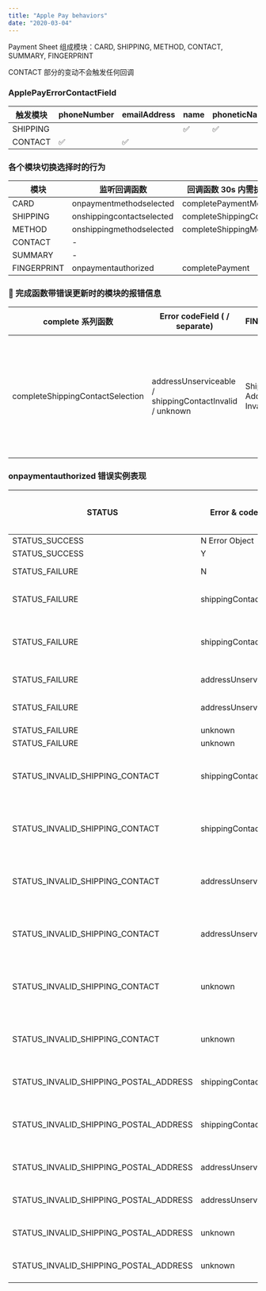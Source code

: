 ```yaml
---
title: "Apple Pay behaviors"
date: "2020-03-04"
---
```


Payment Sheet 组成模块：CARD, SHIPPING, METHOD, CONTACT, SUMMARY, FINGERPRINT

CONTACT 部分的变动不会触发任何回调

### ApplePayErrorContactField

| 触发模块 | phoneNumber | emailAddress | name | phoneticName | postalAddress | addressLines(stree) | locality | subLocality | postalCode | administrativeArea | subAdministrativeArea | country | countryCode |
| -------- | ----------- | ------------ | ---- | ------------ | ------------- | ------------------- | -------- | ----------- | ---------- | ------------------ | --------------------- | ------- | ----------- |
| SHIPPING |             |              | ✅   | ✅           |               | ✅                  | ✅       | ✅          | ✅         | ✅                 | ✅                    | ✅      | ✅          |
| CONTACT  | ✅          | ✅           |      |              | ✅            |                     |          |             |            |                    |                       |         |             |

### 各个模块切换选择时的行为

| 模块        | 监听回调函数              | 回调函数 30s 内需执行的完成函数  |
| ----------- | ------------------------- | -------------------------------- |
| CARD        | onpaymentmethodselected   | completePaymentMethodSelection   |
| SHIPPING    | onshippingcontactselected | completeShippingContactSelection |
| METHOD      | onshippingmethodselected  | completeShippingMethodSelection  |
| CONTACT     | -                         |                                  |
| SUMMARY     | -                         |                                  |
| FINGERPRINT | onpaymentauthorized       | completePayment                  |

###  完成函数带错误更新时的模块的报错信息

| complete 系列函数                | Error codeField ( / separate)                           | FINGERPRINT              | PAYMENT | METHOD | CONTACT | SHIPPING                                                                                                              | 错误小弹窗及内容                                                    |
| -------------------------------- | ------------------------------------------------------- | ------------------------ | ------- | ------ | ------- | --------------------------------------------------------------------------------------------------------------------- | ------------------------------------------------------------------- |
| completeShippingContactSelection | addressUnserviceable / shippingContactInvalid / unknown | Shipping Address Invalid | -       | -      | -       | SHIPPING UNAVAILABLE, address unserviceable / SHIPPING ADDRESS INVALID, {message} / {selected whole shipping address} | Y, {label} does not allow delivery to your shipping address / N / N |

### onpaymentauthorized 错误实例表现

| STATUS                                 | Error & codeField      | contactField | FINGERPRINT                | PAYMENT | METHOD | CONTACT                                                 | SHINPPING(postalAddress exists)                | Cancel transaction directly | Small Popup & Content | Payment Done |
| -------------------------------------- | ---------------------- | ------------ | -------------------------- | ------- | ------ | ------------------------------------------------------- | ---------------------------------------------- | --------------------------- | --------------------- | ------------ |
| STATUS_SUCCESS                         | N Error Object         | N            | -                          | -       | -      | -                                                       | -                                              | N                           | N                     | Y            |
| STATUS_SUCCESS                         | Y                      | Y            | Try Again                  | -       | -      | -                                                       | -                                              | N                           | N                     | N            |
| STATUS_FAILURE                         | N                      | N            | Payment Not Completed      | -       | -      | -                                                       | -                                              | Y                           | N                     | N            |
| STATUS_FAILURE                         | shippingContactInvalid | Y            | Shipping Address Invalid   | -       | -      | -                                                       | SHIPPING ADDRESS INVALID, {message}            | N                           | N                     | N            |
| STATUS_FAILURE                         | shippingContactInvalid | N            | Verify Contact Information | -       | -      | VERIFY CONTACT INFORMATION, invalid contact information | -                                              | N                           | N                     | N            |
| STATUS_FAILURE                         | addressUnserviceable   | N            | Shipping Unavailable       | -       | -      | -                                                       | SHIPPING UNAVAILABLE, Address not supported    | N                           | Y                     | N            |
| STATUS_FAILURE                         | addressUnserviceable   | Y            | Shipping Address Invalid   | -       | -      | -                                                       | SHIPPING ADDRESS INVALID, {message}            | N                           | Y                     | N            |
| STATUS_FAILURE                         | unknown                | N            | Try Again                  | -       | -      | -                                                       | -                                              | N                           | N                     | N            |
| STATUS_FAILURE                         | unknown                | Y            | Try Again                  | -       | -      | -                                                       | -                                              | N                           | N                     | N            |
| STATUS_INVALID_SHIPPING_CONTACT        | shippingContactInvalid | Y            | Verify Contact Information |         |        | VERIFY CONTACT INFORMATION, invalid contact information | - SHIPPING ADDRESS INVALID, {message}          | N                           | N                     | N            |
| STATUS_INVALID_SHIPPING_CONTACT        | shippingContactInvalid | N            | Verify Contact Information |         |        | VERIFY CONTACT INFORMATION, invalid contact information | -                                              | N                           | N                     | N            |
| STATUS_INVALID_SHIPPING_CONTACT        | addressUnserviceable   | Y            | Verify Contact Information |         |        | VERIFY CONTACT INFORMATION, invalid contact information | - SHIPPING UNAVAILABLE , {message}             | N                           | Y                     | N            |
| STATUS_INVALID_SHIPPING_CONTACT        | addressUnserviceable   | N            | Verify Contact Information |         |        | VERIFY CONTACT INFORMATION, invalid contact information | - SHIPPING UNAVAILABLE , Address not supported | N                           | Y                     | N            |
| STATUS_INVALID_SHIPPING_CONTACT        | unknown                | Y            | Verify Contact Information |         |        | VERIFY CONTACT INFORMATION, invalid contact information | -                                              | N                           | N                     | N            |
| STATUS_INVALID_SHIPPING_CONTACT        | unknown                | N            | Verify Contact Information |         |        | VERIFY CONTACT INFORMATION, invalid contact information | -                                              | N                           | N                     | N            |
| STATUS_INVALID_SHIPPING_POSTAL_ADDRESS | shippingContactInvalid | Y            | Shipping Address Invalid   | -       | -      | -                                                       | SHIPPING ADDRESS INVALID, invalid address      | N                           | N                     | N            |
| STATUS_INVALID_SHIPPING_POSTAL_ADDRESS | shippingContactInvalid | N            | Shipping Address Invalid   | -       | -      | VERIFY CONTACT INFORMATION, invalid contact information | SHIPPING ADDRESS INVALID, invalid address      | N                           | N                     | N            |
| STATUS_INVALID_SHIPPING_POSTAL_ADDRESS | addressUnserviceable   | Y            | Shipping Address Invalid   | -       | -      | -                                                       | SHIPPING ADDRESS INVALID, invalid address      | N                           | Y                     | N            |
| STATUS_INVALID_SHIPPING_POSTAL_ADDRESS | addressUnserviceable   | N            | Shipping Address Invalid   | -       | -      | -                                                       | SHIPPING ADDRESS INVALID, invalid address      | N                           | Y                     | N            |
| STATUS_INVALID_SHIPPING_POSTAL_ADDRESS | unknown                | Y            | Shipping Address Invalid   | -       | -      | -                                                       | SHIPPING ADDRESS INVALID, invalid address      | N                           | N                     | N            |
| STATUS_INVALID_SHIPPING_POSTAL_ADDRESS | unknown                | N            | Shipping Address Invalid   | -       | -      | -                                                       | SHIPPING ADDRESS INVALID, invalid address      | N                           | N                     | N            |
